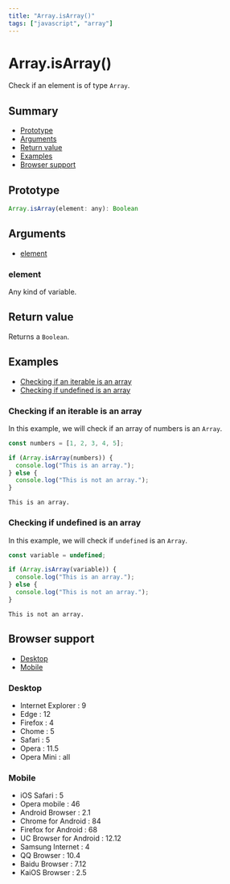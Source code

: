```yaml
---
title: "Array.isArray()"
tags: ["javascript", "array"]
---
```


# Array.isArray()

Check if an element is of type `Array`.

## Summary

- [Prototype](#prototype)
- [Arguments](#arguments)
- [Return value](#return-value)
- [Examples](#examples)
- [Browser support](#browser-support)

## Prototype

```javascript
Array.isArray(element: any): Boolean
```

## Arguments

- [element](#element)

### element

Any kind of variable.

## Return value

Returns a `Boolean`.

## Examples

- [Checking if an iterable is an array](#checking-if-an-iterable-is-an-array)
- [Checking if undefined is an array](#checking-if-undefined-is-an-array)

### Checking if an iterable is an array

In this example, we will check if an array of numbers is an `Array`.

```javascript
const numbers = [1, 2, 3, 4, 5];

if (Array.isArray(numbers)) {
  console.log("This is an array.");
} else {
  console.log("This is not an array.");
}
```

```
This is an array.
```

### Checking if undefined is an array

In this example, we will check if `undefined` is an `Array`.

```javascript
const variable = undefined;

if (Array.isArray(variable)) {
  console.log("This is an array.");
} else {
  console.log("This is not an array.");
}
```

```
This is not an array.
```

## Browser support

- [Desktop](#desktop)
- [Mobile](#mobile)

### Desktop

- Internet Explorer : 9
- Edge : 12
- Firefox : 4
- Chome : 5
- Safari : 5
- Opera : 11.5
- Opera Mini : all

### Mobile

- iOS Safari : 5
- Opera mobile : 46
- Android Browser : 2.1
- Chrome for Android : 84
- Firefox for Android : 68
- UC Browser for Android : 12.12
- Samsung Internet : 4
- QQ Browser : 10.4
- Baidu Browser : 7.12
- KaiOS Browser : 2.5
